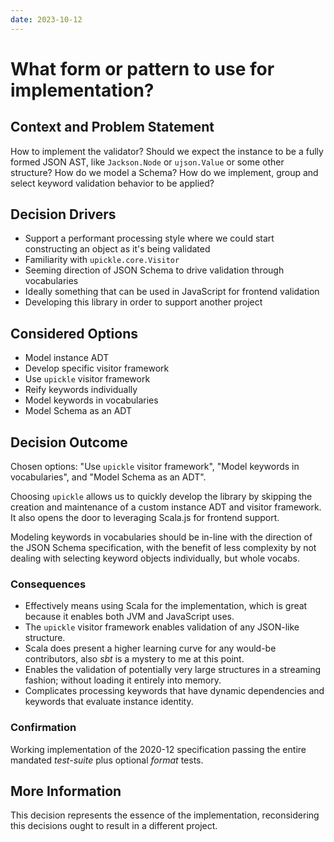 ```yaml
---
date: 2023-10-12
---
```

# What form or pattern to use for implementation?
## Context and Problem Statement
How to implement the validator? Should we expect the instance to be a fully formed JSON AST, like `Jackson.Node` or `ujson.Value` or some other structure? How do we model a Schema? How do we implement, group and select keyword validation behavior to be applied?

## Decision Drivers
* Support a performant processing style where we could start constructing an object as it's being validated
* Familiarity with `upickle.core.Visitor`
* Seeming direction of JSON Schema to drive validation through vocabularies
* Ideally something that can be used in JavaScript for frontend validation
* Developing this library in order to support another project

## Considered Options
* Model instance ADT
* Develop specific visitor framework
* Use `upickle` visitor framework
* Reify keywords individually
* Model keywords in vocabularies
* Model Schema as an ADT

## Decision Outcome
Chosen options: "Use `upickle` visitor framework", "Model keywords in vocabularies", and "Model Schema as an ADT".

Choosing `upickle` allows us to quickly develop the library by skipping
the creation and maintenance of a custom instance ADT and visitor framework. It also opens the door to leveraging Scala.js for frontend support.

Modeling keywords in vocabularies should be in-line with the direction of the JSON Schema specification, with the benefit of less complexity by not dealing with selecting keyword objects individually, but whole vocabs.

### Consequences
* Effectively means using Scala for the implementation, which is great because it enables both JVM and JavaScript uses.
* The `upickle` visitor framework enables validation of any JSON-like structure.
* Scala does present a higher learning curve for any would-be contributors, also _sbt_ is a mystery to me at this point.
* Enables the validation of potentially very large structures in a streaming fashion; without loading it entirely into memory.
* Complicates processing keywords that have dynamic dependencies and keywords that evaluate instance identity.

### Confirmation
Working implementation of the 2020-12 specification passing the entire mandated _test-suite_ plus optional _format_ tests.

## More Information
This decision represents the essence of the implementation, reconsidering this decisions ought to result in a different project.
